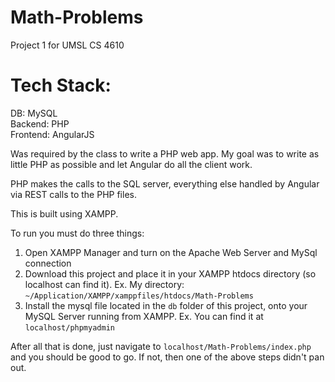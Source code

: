 # Math-Problems
Project 1 for UMSL CS 4610

# Tech Stack:
DB: MySQL
<br>
Backend: PHP
<br>
Frontend: AngularJS

Was required by the class to write a PHP web app.  My goal was to write as little PHP as possible and let Angular do all the client work.

PHP makes the calls to the SQL server, everything else handled by Angular via REST calls to the PHP files.

This is built using XAMPP.

To run you must do three things:

1. Open XAMPP Manager and turn on the Apache Web Server and MySql connection
2. Download this project and place it in your XAMPP htdocs directory (so localhost can find it).
  Ex. My directory: `~/Application/XAMPP/xamppfiles/htdocs/Math-Problems`
3. Install the mysql file located in the `db` folder of this project, onto your MySQL Server running from XAMPP.
  Ex. You can find it at `localhost/phpmyadmin`
  
After all that is done, just navigate to `localhost/Math-Problems/index.php` and you should be good to go.
If not, then one of the above steps didn't pan out.
